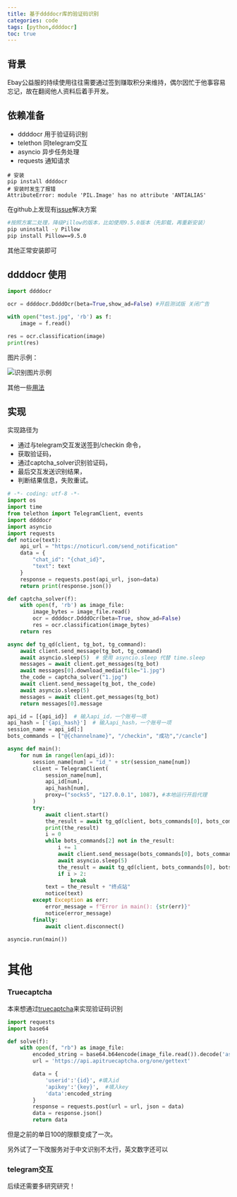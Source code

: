 ```yaml
---
title: 基于ddddocr库的验证码识别
categories: code
tags: [python,ddddocr]
toc: true
---
```


## 背景

Ebay公益服的持续使用往往需要通过签到赚取积分来维持，偶尔因忙于他事容易忘记，故在翻阅他人资料后着手开发。

## 依赖准备

- ddddocr 用于验证码识别
- telethon 同telegram交互
- asyncio 异步任务处理
- requests 通知请求

```shell
# 安装
pip install ddddocr
# 安装时发生了报错
AttributeError: module 'PIL.Image' has no attribute 'ANTIALIAS'
```

在github上发现有[issue](https://github.com/sml2h3/ddddocr/issues/139)解决方案

```sh
#按照方案二处理，降级Pillow的版本，比如使用9.5.0版本（先卸载，再重新安装）
pip uninstall -y Pillow
pip install Pillow==9.5.0
```

其他正常安装即可

## ddddocr 使用

```python
import ddddocr

ocr = ddddocr.DdddOcr(beta=True,show_ad=False) #开启测试版 关闭广告

with open("test.jpg", 'rb') as f:
    image = f.read()

res = ocr.classification(image)
print(res)
```

图片示例：

![识别图片示例](https://od.wadaho.cf/api/raw/?path=/picture/blog/2023-11-13%2012.54.05.jpg)

其他一些[用法](https://github.com/sml2h3/ddddocr#readme)

## 实现

实现路径为

- 通过与telegram交互发送签到/checkin 命令，
- 获取验证码，
- 通过captcha_solver识别验证码，
- 最后交互发送识别结果，
- 判断结果信息，失败重试。

```python
# -*- coding: utf-8 -*-
import os
import time
from telethon import TelegramClient, events
import ddddocr
import asyncio
import requests
def notice(text):
    api_url = "https://noticurl.com/send_notification"
    data = {
        "chat_id": "{chat_id}",
        "text": text
    }
    response = requests.post(api_url, json=data)
    return print(response.json())

def captcha_solver(f):
    with open(f, 'rb') as image_file: 
        image_bytes = image_file.read()
        ocr = ddddocr.DdddOcr(beta=True, show_ad=False)
        res = ocr.classification(image_bytes)
    return res

async def tg_qd(client, tg_bot, tg_command):
    await client.send_message(tg_bot, tg_command)
    await asyncio.sleep(5)  # 使用 asyncio.sleep 代替 time.sleep
    messages = await client.get_messages(tg_bot)
    await messages[0].download_media(file="1.jpg")
    the_code = captcha_solver("1.jpg")
    await client.send_message(tg_bot, the_code)
    await asyncio.sleep(5)
    messages = await client.get_messages(tg_bot)
    return messages[0].message

api_id = [{api_id}]  # 输入api_id，一个账号一项
api_hash = ['{api_hash}']  # 输入api_hash，一个账号一项
session_name = api_id[:]
bots_commands = ["@{channelname}", "/checkin", "成功","/cancle"]

async def main():
    for num in range(len(api_id)):
        session_name[num] = "id_" + str(session_name[num])
        client = TelegramClient(
            session_name[num],
            api_id[num],
            api_hash[num],
            proxy=("socks5", "127.0.0.1", 1087), #本地运行开启代理
        )
        try:
            await client.start()
            the_result = await tg_qd(client, bots_commands[0], bots_commands[1])
            print(the_result)
            i = 0
            while bots_commands[2] not in the_result: 
                i += 1
                await client.send_message(bots_commands[0], bots_commands[3])
                await asyncio.sleep(5)
                the_result = await tg_qd(client, bots_commands[0], bots_commands[1])
                if i > 2: 
                    break
            text = the_result + "终点站"
            notice(text)
        except Exception as err:
            error_message = f"Error in main(): {str(err)}"
            notice(error_message)
        finally:
            await client.disconnect()

asyncio.run(main())

```

# 其他

### Truecaptcha

本来想通过[truecaptcha](https://truecaptcha.org/code.html)来实现验证码识别

```python
import requests
import base64

def solve(f):
	with open(f, "rb") as image_file:
		encoded_string = base64.b64encode(image_file.read()).decode('ascii')
		url = 'https://api.apitruecaptcha.org/one/gettext'

		data = { 
			'userid':'{id}', #填入id
			'apikey':'{key}',  #填入key
			'data':encoded_string
		}
		response = requests.post(url = url, json = data)
		data = response.json()
		return data
```

但是之前的单日100的限额变成了一次。

另外试了一下改服务对于中文识别不太行，英文数字还可以

### telegram交互

后续还需要多研究研究！
